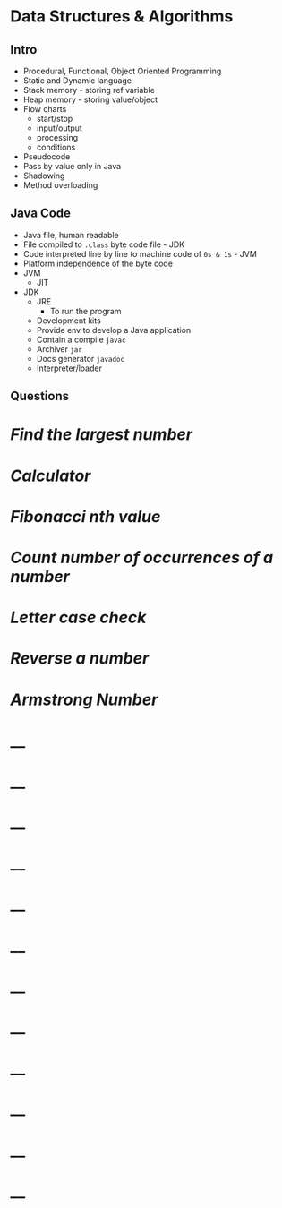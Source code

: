 # **Data Structures & Algorithms**

## **Intro**
* Procedural, Functional, Object Oriented Programming
* Static and Dynamic language
* Stack memory - storing ref variable
* Heap memory - storing value/object
* Flow charts
    - start/stop
    - input/output
    - processing
    - conditions
* Pseudocode
* Pass by value only in Java
* Shadowing
* Method overloading

## **Java Code**
* Java file, human readable
* File compiled to `.class` byte code file - JDK
* Code interpreted line by line to machine code of `0s & 1s` - JVM
* Platform independence of the byte code
* JVM
    - JIT
* JDK
    - JRE
        - To run the program
    - Development kits
    - Provide env to develop a Java application
    - Contain a compile `javac`
    - Archiver `jar`
    - Docs generator `javadoc`
    - Interpreter/loader

## **Questions**
# _Find the largest number_
# _Calculator_
# _Fibonacci nth value_
# _Count number of occurrences of a number_
# _Letter case check_
# _Reverse a number_
# _Armstrong Number_
# __
# __
# __
# __
# __
# __
# __
# __
# __
# __
# __
# __